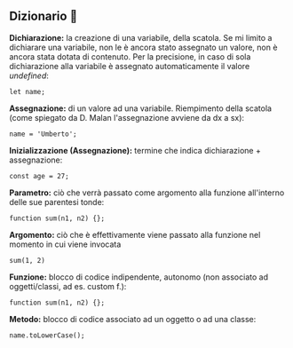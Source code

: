 ## Dizionario 📖

**Dichiarazione:** la creazione di una variabile, della scatola. Se mi limito a dichiarare una variabile, non le è ancora stato assegnato un valore, non è ancora stata dotata di contenuto. Per la precisione, in caso di sola dichiarazione alla variabile è assegnato automaticamente il valore *undefined*:

<code>let name;</code>


**Assegnazione:** di un valore ad una variabile. Riempimento della scatola (come spiegato da D. Malan l'assegnazione avviene da dx a sx):

<code>name = 'Umberto';</code>


**Inizializzazione (Assegnazione):** termine che indica dichiarazione + assegnazione:

<code>const age = 27;</code>


**Parametro:** ciò che verrà passato come argomento alla funzione all'interno delle sue parentesi tonde:

<code>function sum(n1, n2) {};</code>


**Argomento:** ciò che è effettivamente viene passato alla funzione nel momento in cui viene invocata

<code>sum(1, 2)</code>


**Funzione:** blocco di codice indipendente, autonomo (non associato ad oggetti/classi, ad es. custom f.):

<code>function sum(n1, n2) {};</code>


**Metodo:** blocco di codice associato ad un oggetto o ad una classe:

<code>name.toLowerCase();</code>
